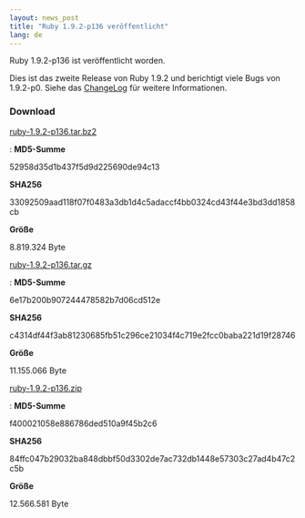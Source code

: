 ```yaml
---
layout: news_post
title: "Ruby 1.9.2-p136 veröffentlicht"
lang: de
---
```


Ruby 1.9.2-p136 ist veröffentlicht worden.

Dies ist das zweite Release von Ruby 1.9.2 und berichtigt viele Bugs von
1.9.2-p0. Siehe das [ChangeLog][1] für weitere Informationen.

### Download

[ruby-1.9.2-p136.tar.bz2][2]

: **MD5-Summe**
  
  52958d35d1b437f5d9d225690de94c13
  
  **SHA256**
  
  33092509aad118f07f0483a3db1d4c5adaccf4bb0324cd43f44e3bd3dd1858cb
  
  **Größe**
  
  8\.819.324 Byte

[ruby-1.9.2-p136.tar.gz][3]

: **MD5-Summe**
  
  6e17b200b907244478582b7d06cd512e
  
  **SHA256**
  
  c4314df44f3ab81230685fb51c296ce21034f4c719e2fcc0baba221d19f28746
  
  **Größe**
  
  11\.155.066 Byte

[ruby-1.9.2-p136.zip][4]

: **MD5-Summe**
  
  f400021058e886786ded510a9f45b2c6
  
  **SHA256**
  
  84ffc047b29032ba848dbbf50d3302de7ac732db1448e57303c27ad4b47c2c5b
  
  **Größe**
  
  12\.566.581 Byte



[1]: http://svn.ruby-lang.org/repos/ruby/tags/v1_9_2_136/ChangeLog 
[2]: ftp://ftp.ruby-lang.org/pub/ruby/1.9/ruby-1.9.2-p136.tar.bz2 
[3]: ftp://ftp.ruby-lang.org/pub/ruby/1.9/ruby-1.9.2-p136.tar.gz 
[4]: ftp://ftp.ruby-lang.org/pub/ruby/1.9/ruby-1.9.2-p136.zip 
